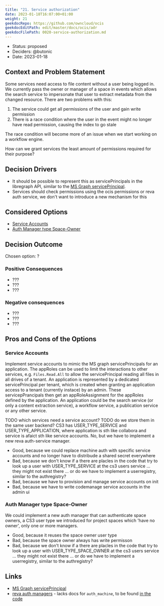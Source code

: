 ```yaml
---
title: "21. Service authorization"
date: 2023-01-18T16:07:00+01:00
weight: 21
geekdocRepo: https://github.com/owncloud/ocis
geekdocEditPath: edit/master/docs/ocis/adr
geekdocFilePath: 0020-service-authorization.md
---
```


* Status: proposed
* Deciders: @butonic
* Date: 2023-01-18

## Context and Problem Statement

Some services need access to file content without a user being logged in. We currently pass the owner or manager
of a space in events which allows the search service to impersonate that user to extract metadata from the changed resource.
There are two problems with this:
1. The service could get all permissions of the user and gain write permission
2. There is a race condition where the user in the event might no longer have read permission, causing the index to go stale

The race condition will become more of an issue when we start working on a workflow engine.

How can we grant services the least amount of permissions required for their purpose?

## Decision Drivers

* It should be possible to represent this as servicePrincipals in the libregraph API, similar to the [MS Graph servicePrincipal](https://learn.microsoft.com/en-us/graph/api/resources/serviceprincipal?view=graph-rest-1.0).
* Services should check permissions using the ocis permissions or reva auth service, we don't want to introduce a new mechanism for this

## Considered Options

* [Service Accounts](#service-accounts)
* [Auth Manager type Space-Owner](#auth-manager-type-space-owner)

## Decision Outcome

Chosen option: ?

### Positive Consequences

* ???
* ???
* ???

### Negative consequences

* ???
* ???
* ???

## Pros and Cons of the Options

### Service Accounts

Implement service accounts to mimic the MS graph servicePrincipals for an application. The appRoles can be used to limit the interactions to other services, e.g. `Files.Read.All` to allow the servicePrincipal reading all files in all drives of a tenant. 
An application is represented by a dedicated servicePrincipal per tenant, which is created when granting an application access to a tenant (currently instace) by an admin. These servicepPrancipals then get an appRoleAssignment for the appRoles defined by the application.
An application could be the search service (or only a content extraction service), a workflow service, a publication service or any other service.

TODO which services need a service account?
TODO do we store them in the same user backend? CS3 has USER_TYPE_SERVICE and USER_TYPE_APPLICATION, where application is sth like collabora and service is afaict sth like service accounts. No, but we have to implement a new reva auth-service manager.

* Good, because we could replace machine auth with specific service accounts and no longer have to distribude a shared secret everywhere
* Bad, because we don't know if a there are placles in the code that try to look up a user with USER_TYPE_SERVICE at the cs3 users service ... they might not exist there ... or do we have to implement a userregistry, similar to the authregistry?
* Bad, because we have to provision and manage service accounts on init
* Bad, because we have to write codemanage service accounts in the admin ui


### Auth Manager type Space-Owner

We could implement a new auth manager that can authenticate space owners, a CS3 user type we introduced for project spaces which 'have no owner', only one or more managers.

* Good, because it reuses the space owner user type
* Bad, because the space owner always has write permisson
* Bad, because we don't know if a there are placles in the code that try to look up a user with USER_TYPE_SPACE_OWNER at the cs3 users service ... they might not exist there ... or do we have to implement a userregistry, similar to the authregistry?

## Links

* [MS Graph servicePrincipal](https://learn.microsoft.com/en-us/graph/api/resources/serviceprincipal?view=graph-rest-1.0)
* [reva auth managers](https://reva.link/docs/config/packages/auth/manager/) - lacks docs for `auth_machine`, to be found [in the code](https://github.com/cs3org/reva/blob/edge/pkg/auth/manager/machine/machine.go)
